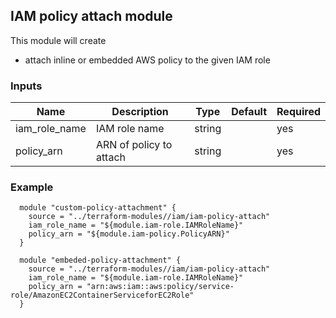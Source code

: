 ## IAM policy attach module

This module will create
- attach inline or embedded AWS policy to the given IAM role

### Inputs

| Name  | Description  | Type  | Default  | Required  |
|---|---|---|---|---|
| iam_role_name | IAM role name | string  |  | yes |
| policy_arn | ARN of policy to attach | string |  | yes |

### Example

```hcl
  module "custom-policy-attachment" {
    source = "../terraform-modules//iam/iam-policy-attach"
    iam_role_name = "${module.iam-role.IAMRoleName}"
    policy_arn = "${module.iam-policy.PolicyARN}"
  }

  module "embeded-policy-attachment" {
    source = "../terraform-modules//iam/iam-policy-attach"
    iam_role_name = "${module.iam-role.IAMRoleName}"
    policy_arn = "arn:aws:iam::aws:policy/service-role/AmazonEC2ContainerServiceforEC2Role"
  }
```
